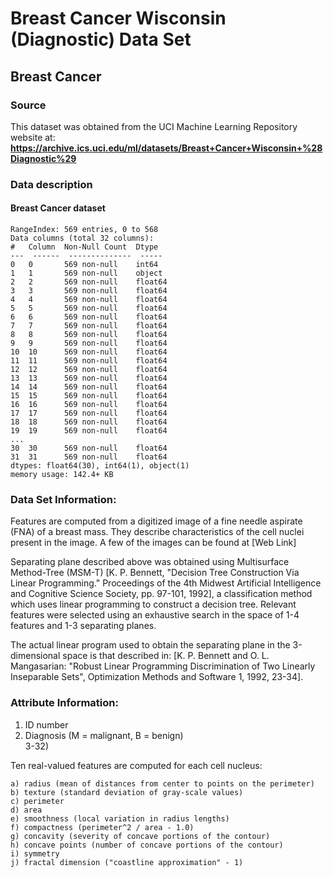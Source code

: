 # Breast Cancer Wisconsin (Diagnostic) Data Set
## Breast Cancer
### Source
This dataset was obtained from the UCI Machine Learning Repository website at: **https://archive.ics.uci.edu/ml/datasets/Breast+Cancer+Wisconsin+%28Diagnostic%29**

### Data description
#### Breast Cancer dataset
	RangeIndex: 569 entries, 0 to 568
	Data columns (total 32 columns):
	#   Column  Non-Null Count  Dtype  
	---  ------  --------------  -----  
	0   0       569 non-null    int64  
	1   1       569 non-null    object 
	2   2       569 non-null    float64
	3   3       569 non-null    float64
	4   4       569 non-null    float64
	5   5       569 non-null    float64
	6   6       569 non-null    float64
	7   7       569 non-null    float64
	8   8       569 non-null    float64
	9   9       569 non-null    float64
	10  10      569 non-null    float64
	11  11      569 non-null    float64
	12  12      569 non-null    float64
	13  13      569 non-null    float64
	14  14      569 non-null    float64
	15  15      569 non-null    float64
	16  16      569 non-null    float64
	17  17      569 non-null    float64
	18  18      569 non-null    float64
	19  19      569 non-null    float64
	...
	30  30      569 non-null    float64
	31  31      569 non-null    float64
	dtypes: float64(30), int64(1), object(1)
	memory usage: 142.4+ KB


### Data Set Information:

Features are computed from a digitized image of a fine needle aspirate (FNA) of a breast mass. They describe characteristics of the cell nuclei present in the image. A few of the images can be found at [Web Link]

Separating plane described above was obtained using Multisurface Method-Tree (MSM-T) [K. P. Bennett, "Decision Tree Construction Via Linear Programming." Proceedings of the 4th Midwest Artificial Intelligence and Cognitive Science Society, pp. 97-101, 1992], a classification method which uses linear programming to construct a decision tree. Relevant features were selected using an exhaustive search in the space of 1-4 features and 1-3 separating planes.

The actual linear program used to obtain the separating plane in the 3-dimensional space is that described in: [K. P. Bennett and O. L. Mangasarian: "Robust Linear Programming Discrimination of Two Linearly Inseparable Sets", Optimization Methods and Software 1, 1992, 23-34].


### Attribute Information:

1) ID number
2) Diagnosis (M = malignant, B = benign)
<br>3-32)

Ten real-valued features are computed for each cell nucleus:

	a) radius (mean of distances from center to points on the perimeter)
	b) texture (standard deviation of gray-scale values)
	c) perimeter
	d) area
	e) smoothness (local variation in radius lengths)
	f) compactness (perimeter^2 / area - 1.0)
	g) concavity (severity of concave portions of the contour)
	h) concave points (number of concave portions of the contour)
	i) symmetry 
	j) fractal dimension ("coastline approximation" - 1)
